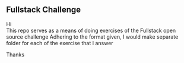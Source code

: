 ## Fullstack Challenge 

Hi<br> 
This repo serves as a means of doing exercises of the Fullstack open source challenge
Adhering to the format given, I would make separate folder for each of the exercise that I answer

Thanks
